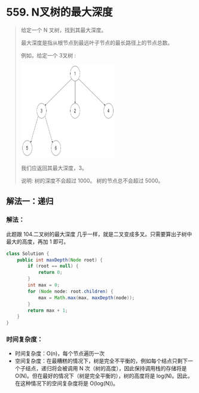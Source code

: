 # 559. N叉树的最大深度

> 给定一个 N 叉树，找到其最大深度。
> 
> 最大深度是指从根节点到最远叶子节点的最长路径上的节点总数。
> 
> 例如，给定一个 3叉树 :
>
> <img alt="img" src="img/559_1.png" height="250" width="250"/>
>
> 我们应返回其最大深度，3。
> 
> 说明:
> 树的深度不会超过 1000。
> 树的节点总不会超过 5000。


## 解法一：递归

### 解法：

此题跟 104.二叉树的最大深度 几乎一样，就是二叉变成多叉。只需要算出子树中最大的高度，再加 1 即可。

``` java
class Solution {
    public int maxDepth(Node root) {
        if (root == null) {
            return 0;
        }
        int max = 0;
        for (Node node: root.children) {
            max = Math.max(max, maxDepth(node));
        }
        return max + 1;
    }
}
```

### 时间复杂度：
- 时间复杂度：O(n)，每个节点遍历一次
- 空间复杂度：在最糟糕的情况下，树是完全不平衡的，例如每个结点只剩下一个子结点，递归将会被调用 N 次（树的高度），因此保持调用栈的存储将是 O(N)。但在最好的情况下（树是完全平衡的），树的高度将是 log(N)。因此，在这种情况下的空间复杂度将是 O(log(N))。